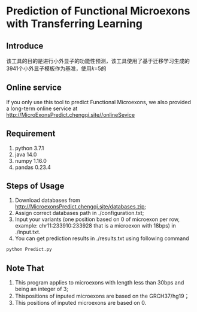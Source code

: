 # Prediction of Functional Microexons with Transferring Learning

## Introduce
该工具的目的是进行小外显子的功能性预测，该工具使用了基于迁移学习生成的3941个小外显子模板作为基准，使用*k*=5的

## Online service
If you only use this tool to predict Functional Microexons, we also provided a long-term online service at http://MicroExonsPredict.chengqi.site//onlineSevice

## Requirement
1. python 3.7.1
2. java 14.0
3. numpy 1.16.0
4. pandas 0.23.4

## Steps of Usage
1. Download databases from http://MicroexonsPredict.chengqi.site/databases.zip;
2. Assign correct databases path in ./configuration.txt;
3. Input your variants (one position based on 0 of microexon per row, example: chr11:233910:233928 that is a microexon with 18bps) in ./input.txt.
4. You can get prediction results in ./results.txt using following command
 ```bash
python Predict.py
``` 

## Note That
1. This program applies to microexons with length less than 30bps and being an integer of 3;
2. Thispositions of inputed microexons are  based on the GRCH37/hg19；
3. This positions of inputed microexons are based on 0.

